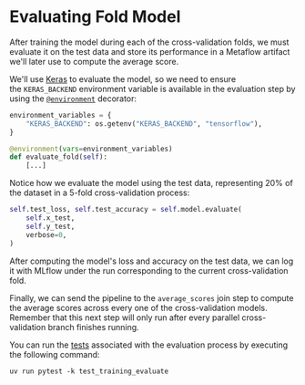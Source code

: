 # Evaluating Fold Model 

After training the model during each of the cross-validation folds, we must evaluate it on the test data and store its performance in a Metaflow artifact we'll later use to compute the average score.

We'll use [Keras](https://keras.io/) to evaluate the model, so we need to ensure the `KERAS_BACKEND` environment variable is available in the evaluation step by using the [`@environment`](.guide/introduction-to-metaflow/environment.md) decorator:

```python
environment_variables = {
    "KERAS_BACKEND": os.getenv("KERAS_BACKEND", "tensorflow"),
}

@environment(vars=environment_variables)
def evaluate_fold(self):
    [...]
```

Notice how we evaluate the model using the test data, representing 20% of the dataset in a 5-fold cross-validation process:

```python
self.test_loss, self.test_accuracy = self.model.evaluate(
    self.x_test,
    self.y_test,
    verbose=0,
)
```

After computing the model's loss and accuracy on the test data, we can log it with MLflow under the run corresponding to the current cross-validation fold.

Finally, we can send the pipeline to the `average_scores` join step to compute the average scores across every one of the cross-validation models. Remember that this next step will only run after every parallel cross-validation branch finishes running.

You can run the [tests](tests/pipelines/test_training_evaluate.py) associated with the evaluation process by executing the following command:

```shell
uv run pytest -k test_training_evaluate
```